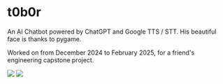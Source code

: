 # t0b0r
An AI Chatbot powered by ChatGPT and Google TTS / STT. His beautiful face is thanks to pygame.

Worked on from December 2024 to February 2025, for a friend's engineering capstone project.


<img src="https://media.discordapp.net/attachments/1423511961009913917/1424814314015035433/IMG_4926.jpg?ex=68e5513c&is=68e3ffbc&hm=905493aa4781dad330adb60a8d8333e97562d7bb4fbaf8185f785262ded80977&=&format=webp&width=1152&height=1536">

<img src="https://cdn.discordapp.com/attachments/1423511961009913917/1424814314971336704/IMG_4925.jpg?ex=68e5513c&is=68e3ffbc&hm=2b1392db649d8c5b4affb0e03e19e6ac9c89fd59326d2497cb4ac82f61ae31d8&">

